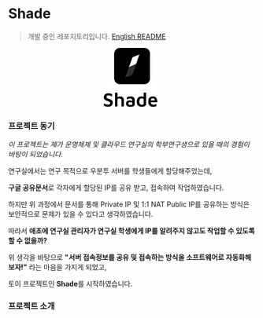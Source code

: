 # Shade

> 개발 중인 레포지토리입니다.
[English README](./README-EN.md)
<p align="center">
<img src="./assets/logo.png" width="120" height="120"/>
</p>

### 프로젝트 동기
_이 프로젝트는 제가 운영체제 및 클라우드 연구실의 학부연구생으로 있을 때의 경험이 바탕이 되었습니다._

연구실에서는 연구 목적으로 우분투 서버를 학생들에게 할당해주었는데,

**구글 공유문서**로 각자에게 할당된 IP를 공유 받고, 접속하여 작업하였습니다.

하지만 위 과정에서 문서를 통해 Private IP 및 1:1 NAT Public IP를 공유하는 방식은
보안적으로 문제가 있을 수 있다고 생각하였습니다.

따라서 **애초에 연구실 관리자가 연구실 학생에게 IP를 알려주지 않고도 작업할 수 있도록 할 수 없을까?**

위 생각을 바탕으로 **"서버 접속정보를 공유 및 접속하는 방식을 소프트웨어로 자동화해보자!"** 라는 마음을 가지게 되었고,

토이 프로젝트인 **Shade**를 시작하였습니다.

### 프로젝트 소개


